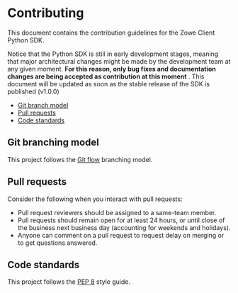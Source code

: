 # Contributing

This document contains the contribution guidelines for the Zowe Client Python SDK.

Notice that the Python SDK is still in early development stages, meaning that major architectural changes might be made by the development team at any given moment. **For this reason, only bug fixes and documentation changes are being accepted as contribution at this moment** . This document will be updated as soon as the stable release of the SDK is published (v1.0.0)

- [Git branch model](#git-branching-model)
- [Pull requests](#pull-requests)
- [Code standards](#code-standards)


Git branching model
-------------------

This project follows the [Git flow](https://nvie.com/posts/a-successful-git-branching-model/) branching model.

Pull requests
-------------

Consider the following when you interact with pull requests:

* Pull request reviewers should be assigned to a same-team member.
* Pull requests should remain open for at least 24 hours, or until close of the business next business day (accounting for weekends and holidays).
* Anyone can comment on a pull request to request delay on merging or to get questions answered.


Code standards
--------------

This project follows the [PEP 8](https://www.python.org/dev/peps/pep-0008/) style guide.
